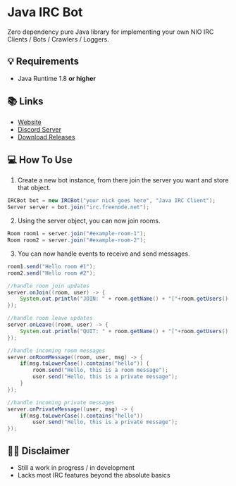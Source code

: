 # Java IRC Bot
Zero dependency pure Java library for implementing your own NIO IRC Clients / Bots / Crawlers / Loggers.

## 💡 Requirements
+ Java Runtime 1.8 **or higher**

<!--
## How To Add As Library
Add it as a maven dependency or just [download the latest release](https://github.com/Konloch/JavaIRCBot/releases).
```xml
<dependency>
  <groupId>com.konloch</groupId>
  <artifactId>IRCBot</artifactId>
  <version>1.0.0</version>
</dependency>
```

--->
## 📚 Links
* [Website](https://konloch.com/JavaIRCBot/)
* [Discord Server](https://discord.gg/aexsYpfMEf)
* [Download Releases](https://konloch.com/JavaIRCBot/releases)

## 💻 How To Use

1) Create a new bot instance, from there join the server you want and store that object.
```java
IRCBot bot = new IRCBot("your nick goes here", "Java IRC Client");
Server server = bot.join("irc.freenode.net");
```

2) Using the server object, you can now join rooms.
```java
Room room1 = server.join("#example-room-1");
Room room2 = server.join("#example-room-2");
```

3) You can now handle events to receive and send messages.
```java
room1.send("Hello room #1");
room2.send("Hello room #2");

//handle room join updates
server.onJoin((room, user) -> {
	System.out.println("JOIN: " + room.getName() + "["+room.getUsers().size()+"] " + user.getNickname());
});

//handle room leave updates
server.onLeave((room, user) -> {
	System.out.println("QUIT: " + room.getName() + "["+room.getUsers().size()+"] " + user.getNickname());
});

//handle incoming room messages
server.onRoomMessage((room, user, msg) -> {
	if(msg.toLowerCase().contains("hello")) {
		room.send("Hello, this is a room message");
		user.send("Hello, this is a private message");
	}
});

//handle incoming private messages
server.onPrivateMessage((user, msg) -> {
	if(msg.toLowerCase().contains("hello"))
		user.send("Hello, this is a private message");
});
```

## 👨‍💻 Disclaimer
+ Still a work in progress / in development
+ Lacks most IRC features beyond the absolute basics